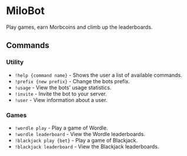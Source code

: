 # MiloBot
Play games, earn Morbcoins and climb up the leaderboards.

## Commands

### Utility

* `!help {command name}` - Shows the user a list of available commands.
* `!prefix {new prefix}` - Change the bots prefix.
* `!usage` - View the bots' usage statistics.
* `!invite` - Invite the bot to your server.
* `!user` - View information about a user.

### Games

* `!wordle play` - Play a game of Wordle.
* `!wordle leaderboard` - View the Wordle leaderboards.
* `!blackjack play {bet}` - Play a game of Blackjack.
* `!blackjack leaderboard` - View the Blackjack leaderboards.





